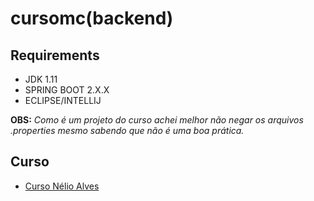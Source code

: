 # cursomc(backend)


## Requirements
* JDK 1.11
* SPRING BOOT 2.X.X
* ECLIPSE/INTELLIJ


**OBS:** *Como é um projeto do curso achei melhor não negar os arquivos .properties mesmo sabendo que não é uma boa prática.*

## Curso
- [Curso Nélio Alves](https://www.udemy.com/course/spring-boot-ionic/)
